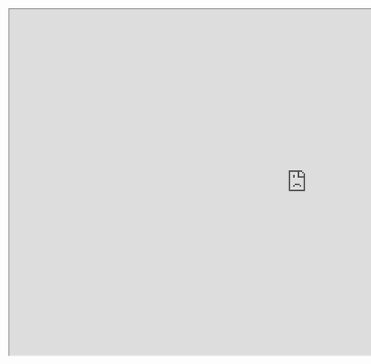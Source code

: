 <html>
  <head>
    <title>chordbeet's Homepage</title>
    <meta charset="utf-8" />
    <link rel="shortcut icon" type="image/x-icon" href="../images/panda.ico" />
    <meta
      name="viewport"
      content="width=device-width, initial-scale=1, user-scalable=no"
    />
    <meta content="Cazl120's Homepage" property="og:title" />
    <meta content="Stuff" property="og:description" />
    <meta content="https://chordbeet.co.uk" property="og:url" />
    <meta content="https://chordbeet.co.uk/images/panda.ico" property="og:image" />
    <meta content="#8eedf0" data-react-helmet="true" name="theme-color" />
  </head>
  <script src="scripts.js"></script>
  <link rel="stylesheet" href="styles.css" />
  <body>
    <iframe width="1200" height="700" title="Panorama Viewer" scrolling="no" src="https://renderstuff.com/tools/360-panorama-web-viewer-embed/?image=https://chordbeet.co.uk/home/Panorama1.jpg"></iframe>
  </body>
</html>

